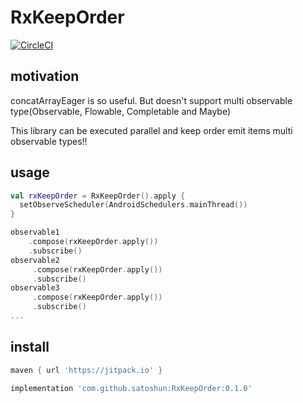# RxKeepOrder

[![CircleCI](https://circleci.com/gh/satoshun/RxKeepOrder.svg?style=svg)](https://circleci.com/gh/satoshun/RxKeepOrder)


## motivation

concatArrayEager is so useful. But doesn't support multi observable type(Observable, Flowable, Completable and Maybe)

This library can be executed parallel and keep order emit items multi observable types!!


## usage

```kotlin
val rxKeepOrder = RxKeepOrder().apply {
  setObserveScheduler(AndroidSchedulers.mainThread())
}

observable1
    .compose(rxKeepOrder.apply())
    .subscribe()
observable2
     .compose(rxKeepOrder.apply())
     .subscribe()
observable3
     .compose(rxKeepOrder.apply())
     .subscribe()
...
```


## install

```gradle
maven { url 'https://jitpack.io' }

implementation 'com.github.satoshun:RxKeepOrder:0.1.0'
```
